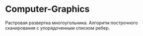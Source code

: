 # Computer-Graphics
Растровая развертка  многоугольника. Алгоритм  построчного сканирования с  упорядоченным  списком ребер. 
